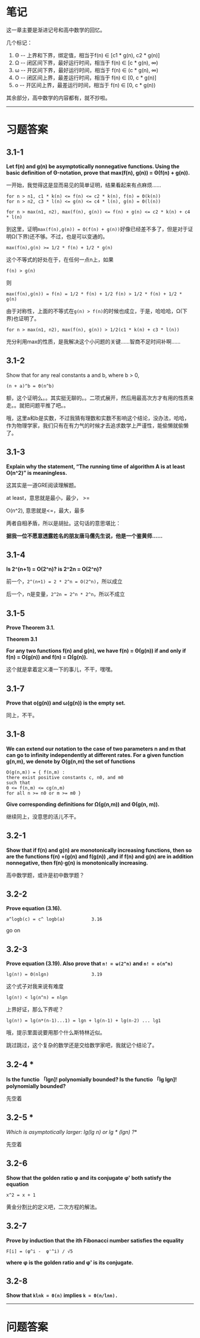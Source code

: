 笔记
===

这一章主要是渐进记号和高中数学的回忆。

几个标记：

1. Θ -- 上界和下界，绑定值，相当于f(n) ∈ [c1 * g(n), c2 * g(n)]
2. Ω -- 闭区间下界，最好运行时间，相当于 f(n) ∈ [c * g(n), ∞)
3. ω -- 开区间下界，最好运行时间，相当于 f(n) ∈ (c * g(n), ∞)
4. Ο -- 闭区间上界，最差运行时间，相当于 f(n) ∈ [0, c * g(n)]
5. ο -- 开区间上界，最差运行时间，相当于 f(n) ∈ [0, c * g(n))

其余部分，高中数学的内容都有，就不抄啦。

***

习题答案
===
3.1-1
---
**Let f(n) and g(n) be asymptotically nonnegative functions. Using the basic definition of Θ-notation, prove that max(f(n), g(n)) = Θ(f(n) + g(n)).**


一开始，我觉得这是显而易见的简单证明，结果看起来有点麻烦……

	for n > n1, c1 * k(n) <= f(n) <= c2 * k(n), f(n) = Θ(k(n))
	for n > n2, c3 * l(n) <= g(n) <= c4 * l(n), g(n) = Θ(l(n))

	for n > max(n1, n2), max(f(n), g(n)) <= f(n) + g(n) <= c2 * k(n) + c4 * l(n)

到这里，证明``max(f(n),g(n)) = O(f(n) + g(n))``好像已经差不多了，但是对于证明Ω(下界)还不够。不过，也是可以变通的。

	max(f(n),g(n) >= 1/2 * f(n) + 1/2 * g(n)

这个不等式的好处在于，在任何一点n上，如果

	f(n) > g(n) 

则

	max(f(n),g(n)) = f(n) = 1/2 * f(n) + 1/2 f(n) > 1/2 * f(n) + 1/2 * g(n)	
由于对称性，上面的不等式在``g(n) > f(n)``的时候也成立，于是，哈哈哈，Ω(下界)也证明了。

	for n > max(n1, n2), max(f(n), g(n)) > 1/2(c1 * k(n) + c3 * l(n))

充分利用max的性质，是我解决这个小问题的关键……智商不足时间补啊……

3.1-2
---
Show that for any real constants a and b, where b > 0,

	(n + a)^b = Θ(n^b)

额，这个证明么。。其实挺无聊的。。二项式展开，然后用最高次方才有用的性质来走。。就把问题平推了吧。。

哦，这里a和b是实数，不过我猜有理数和实数不影响这个结论，没办法，哈哈，作为物理学家，我们只有在有力气的时候才去追求数学上严谨性，能偷懒就偷懒了。

3.1-3
---
**Explain why the statement, “The running time of algorithm A is at least O(n^2)” is meaningless.**

这其实是一道GRE阅读理解题。

at least，意思就是最小，最少， >=

O(n^2), 意思就是<=，最大，最多

两者自相矛盾，所以是胡扯。这句话的意思堪比：

**据我一位不愿意透露姓名的朋友唐马儒先生说，他是一个鉴黄师……**

3.1-4
---
**Is 2^(n+1) = O(2^n)? is 2^2n = O(2^n)?**

前一个，``2^(n+1) = 2 * 2^n = O(2^n)``，所以成立

后一个，n是变量，``2^2n = 2^n * 2^n``，所以不成立

3.1-5
---
**Prove Theorem 3.1.**

**Theorem 3.1**

**For any two functions f(n) and g(n), we have f(n) = Θ(g(n)) if and only if f(n) = O(g(n)) and f(n) = Ω(g(n)).**

这个就是拿着定义凑一下的事儿，不干，嘿嘿。

3.1-7
---
**Prove that o(g(n)) and ω(g(n)) is the empty set.**

同上，不干。

3.1-8
---
**We can extend our notation to the case of two parameters n and m that can go to infinity independently at different rates. For a given function g(n,m), we denote by O(g(n,m) the set of functions**

	O(g(n,m)) = { f(n,m) : 
	there exist positive constants c, n0, and m0 
	such that 
	0 <= f(n,m) <= cg(n,m) 
	for all n >= n0 or m >= m0 }

**Give corresponding definitions for Ω(g(n,m)) and Θ(g(n, m)).**

继续同上，没意思的活儿不干。

3.2-1
---
**Show that if f(n) and g(n) are monotonically increasing functions, then so are the functions f(n) +(g(n) and f(g(n)) ,and if f(n) and g(n) are in addition nonnegative, then f(n)·g(n) is monotonically increasing.**

高中数学题，或许是初中数学题？

3.2-2
---
**Prove equation (3.16).**

	a^logb(c) = c^ logb(a)			3.16

go on


3.2-3
---
**Prove equation (3.19). Also prove that ``n! = ω(2^n)`` and ``n! = o(n^n)``**

	lg(n!) = Θ(nlgn)				3.19

这个式子对我来说有难度

	lg(n!) < lg(n^n) = nlgn

上界好证，那么下界呢？

	lg(n!) = lg(n*(n-1)...1) = lgn + lg(n-1) + lg(n-2) ... lg1

哦，提示里面说要用那个什么斯特林近似。

跳过跳过，这个复杂的数学还是交给数学家吧，我就记个结论了。


3.2-4 *
---
**Is the functio 「lgn]! polynomially bounded? Is the functio 「lg lgn]! polynomially bounded?**

先空着

3.2-5 *
---
**Which is asymptotically larger: lg(lg* n) or lg * (lgn) ?**

先空着

3.2-6
---
**Show that the golden ratio φ and its conjugate φ' both satisfy the equation**

	x^2 = x + 1

黄金分割比的定义吧，二次方程的解法。

3.2-7
---
**Prove by induction that the ith Fibonacci number satisfies the equality**

	F[i] = (φ^i -  φ'^i) / √5

**where φ is the golden ratio and φ' is its conjugate.**


3.2-8
---
**Show that ``klnk = Θ(n)`` implies ``k = Θ(n/lnn).``**


***
问题答案
===